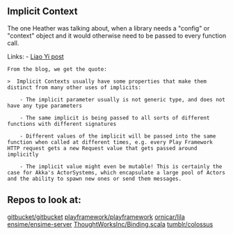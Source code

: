 
## Implicit Context

The one Heather was talking about, when a library needs a "config" or "context" object and it would otherwise need to be passed to every function call.

Links:
	- [Liao Yi post](http://www.lihaoyi.com/post/ImplicitDesignPatternsinScala.html#implicit-contexts)
	
	From the blog, we get the quote:

	>  Implicit Contexts usually have some properties that make them distinct from many other uses of implicits:

    	- The implicit parameter usually is not generic type, and does not have any type parameters

    	- The same implicit is being passed to all sorts of different functions with different signatures

     	- Different values of the implicit will be passed into the same function when called at different times, e.g. every Play Framework HTTP request gets a new Request value that gets passed around implicitly

    	- The implicit value might even be mutable! This is certainly the case for Akka's ActorSystems, which encapsulate a large pool of Actors and the ability to spawn new ones or send them messages.


## Repos to look at:

[gitbucket/gitbucket](https://github.com/gitbucket/gitbucket)
[playframework/playframework](https://github.com/playframework/playframework)
[ornicar/lila](https://github.com/ornicar/lila)
[ensime/ensime-server](https://github.com/ensime/ensime-server/)
[ThoughtWorksInc/Binding.scala](https://github.com/ThoughtWorksInc/Binding.scala/)
[tumblr/colossus](https://github.com/tumblr/colossus)
